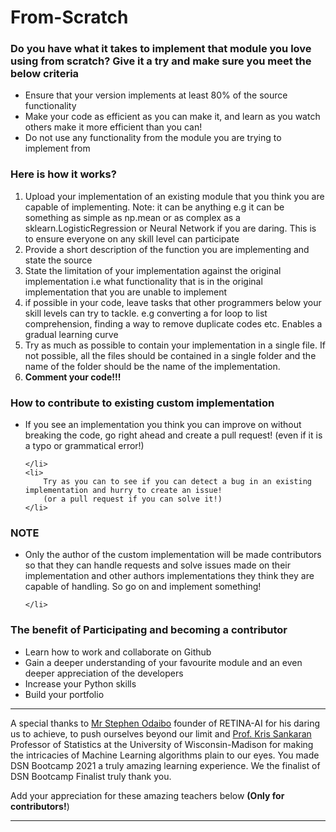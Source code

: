 # From-Scratch
<h3>Do you have what it takes to implement that module you love using from scratch? Give it a try and make sure you meet the below criteria</h3>


<ul>
    <li>Ensure that your version implements at least 80% of the source functionality</li>
    <li>Make your code as efficient as you can make it, and learn as you watch others make it more efficient than you can!</li>
    <li>Do not use any functionality from the module you are trying to implement from </li>
</ul>

<h3>Here is how it works?</h3>
<ol>
    <li>
        Upload your implementation of an existing module that you think you are capable of implementing. Note: it can be anything e.g it can be something as 
        simple as np.mean or as complex as a sklearn.LogisticRegression or Neural Network if you are daring. This is to ensure everyone on any skill level can participate
    </li>
    <li>
        Provide a short description of the function you are implementing and state
        the source
   </li>
    <li>
        State the limitation of your implementation against the original implementation i.e what functionality that is in the 
        original implementation that you are unable to implement
    </li>
    <li>
        if possible in your code, leave tasks that other programmers below your skill levels can try to tackle.
        e.g converting a for loop to list comprehension, finding a way to remove duplicate codes etc. Enables a gradual learning curve
    </li>
    <li>
        Try as much as possible to contain your implementation in a single file. If not possible, all the files
        should be contained in a single folder and the name of the folder should be the name of the implementation.
    </li>
    <li><b>Comment your code!!!</b></li>
</ol>

<h3>How to contribute to existing custom implementation</h3>
<ul>
    <li>
        If you see an implementation you think you can improve on without breaking the code, go right ahead and create a pull request! (even if it is a typo or grammatical error!)

    </li>
    <li>
        Try as you can to see if you can detect a bug in an existing implementation and hurry to create an issue! 
        (or a pull request if you can solve it!)
    </li>
</ul>

<h3>NOTE</h3>
<ul>
    <li>
         Only the author of the custom implementation will be made contributors so that they can handle requests and solve issues made on their implementation and other authors implementations they think they are capable of handling. So go on and implement something!

    </li>
</ul>

<h3>The benefit of Participating and becoming a contributor</h3>
<ul>
    <li>Learn how to work and collaborate on Github</li>
    <li>Gain a deeper understanding of your favourite module and an even deeper appreciation of the developers</li>
    <li>Increase your Python skills</li>
    <li>Build your portfolio</li>
</ul>

<hr></hr>

<p>
    A special thanks to <a href="https://www.linkedin.com/in/sgodaibo/" target="_blank">Mr Stephen Odaibo</a> founder of RETINA-AI for his 
    daring us to achieve, to push ourselves beyond our limit and <a href="https://www.linkedin.com/in/kris-sankaran-01956b17/" target="_blank">Prof. Kris Sankaran</a>
    Professor of Statistics at the University of Wisconsin-Madison for making the intricacies of Machine Learning algorithms plain to our eyes. You made
    DSN Bootcamp 2021 a truly amazing learning experience. We the finalist of DSN Bootcamp Finalist truly thank you.
<p>
    
<p>Add your appreciation for these amazing teachers below <b>(Only for contributors!</b>)</p>
<hr></hr>

    
 
